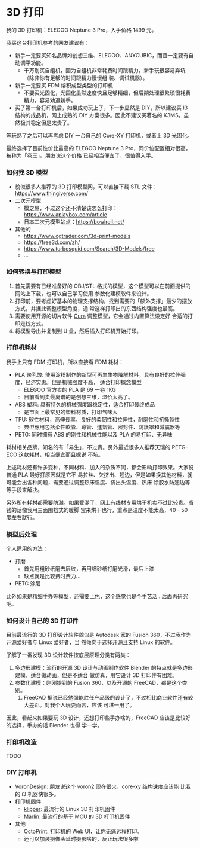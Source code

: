 # 3D 打印

我的 3D 打印机：ELEGOO Neptune 3 Pro，入手价格 1499 元。

我买这台打印机参考的网友建议有：

- 新手一定要买知名品牌如创想三维、ELEGOO、ANYCUBIC，而且一定要有自动调平功能。
  - 千万别买自组机，因为自组机非常耗费时间跟精力，新手玩很容易弃坑（除非你有足够的时间跟精力慢慢组
    装、调试机器）。
- 新手一定要买 FDM 熔积成型类型的打印机
  - 不要买光固化，光固化虽然速度快且足够精细，但后期处理很繁琐很耗费精力，容易劝退新手。
- 买了第一台打印机后，如果成功玩上了，下一步显然是 DIY，所以建议买 I3 结构的成品机，网上成熟的 DIY
  方案很多。因此不建议买著名的 K3MS，虽然极其稳定但是太贵了。

等玩熟了之后可以再考虑 DIY 一台自己的 Core-XY 打印机，或者上 3D 光固化。

最终选择了目前性价比最高的 ELEGOO Neptune 3 Pro，同价位配置相对很高，被称为「卷王」。朋友说这个价格
已经相当便宜了，很值得入手。

### 如何找 3D 模型

- 貌似很多人推荐的 3D 打印模型网，可以直接下载 STL 文件：https://www.thingiverse.com/
- 二次元模型
  - 模之屋，不过这个还不清楚该怎么打印：https://www.aplaybox.com/article
  - 日本二次元模型站点：https://bowlroll.net/
- 其他的
  - https://www.cgtrader.com/3d-print-models
  - https://free3d.com/zh/
  - https://www.turbosquid.com/Search/3D-Models/free
  - ...

### 如何转换与打印模型

1. 首先需要有已经准备好的 OBJ/STL 格式的模型，这个模型可以在前面提供的网站上下载，也可以自己学习使用
   参数化建模软件来设计。
2. 打印前，要考虑好基本的物理支撑结构，找到需要的「额外支撑」最少的摆放方式，并据此调整模型角度，通
   常这样打印出的东西结构强度也最高。
3. 需要使用开源的切片软件 [Cura](https://github.com/Ultimaker/Cura) 调整模型，它会通过内置算法设定好
   合适的打印走线方式。
4. 将模型导出并复制到 U 盘，然后插入打印机开始打印。

### 打印机耗材

我手上只有 FDM 打印机，所以直接看 FDM 耗材：

- PLA 聚乳酸: 使用淀粉制作的新型可再生生物降解材料，具有良好的拉伸强度，经济实惠。但是机械强度不高，
  适合打印概念模型
  - ELEGOO 官方卖的 PLA 是 69 一卷 1KG
  - 目前看到卖最离谱的是创想三维，溢价太高了。
- ABS 塑料: 具有持久的机械强度跟稳定性，适合打印最终成品
  - 是市面上最常见的塑料材质，打印气味大
- TPU: 软性材料，高伸長率，良好的柔韧性和拉伸性，耐磨性和抗撕裂性
  - 典型應用包括柔性軟管、導管、進氣管、密封件、防護罩和減震器等
- PETG: 同时拥有 ABS 的刚性和机械性能以及 PLA 的易打印、无异味

耗材相关品牌，知名的有「易生」，不过贵。另外最近很多人推荐天瑞的 PETG-ECO 这款耗材，相当便宜而且据说
不坑。

上述耗材还有许多变种，不同材料、加入的杂质不同，都会影响打印效果。大家说普通 PLA 最好打原因就是它不
易拉丝、欠挤出、翘边，但是如果换其他材料，就可能会出各种问题，需要通过调整热床温度、挤出头温度、热床
涂胶水防翘边等等手段来解决。

另外所有耗材都需要防潮。如果受潮了，网上有线材专用烘干机卖不过比较贵。省钱的话像我用三面围挡式的暖脚
宝来烘干也行，重点是温度不能太高，40 - 50 度左右就行。

### 模型后处理

个人适用的方法：

- 打磨
  - 首先用粗砂纸磨去层纹，再用细砂纸打磨光滑，最后上漆
  - 缺点就是比较费时费力...
- PETG 涂层

此外如果是精细手办等模型，还需要上色，这个感觉也是个手艺活...后面再研究吧。

### 如何设计自己的 3D 打印件

目前最流行的 3D 打印设计软件貌似是 Autodesk 家的 Fusion 360，不过我作为开源爱好者与 Linux 爱好者，当
然倾向于选择开源且支持 Linux 的软件。

了解了一番发现 3D 设计软件按底层原理分类有两类：

1. 多边形建模：流行的开源 3D 设计与动画制作软件 Blender 的特点就是多边形建模，适合做动画，但是不适合
   做仿真，用它设计 3D 打印件有困难。
2. 参数化建模：刚刚提到的 Fusion 360，以及开源的 FreeCAD，都是这个类别。
   1. FreeCAD 据说已经勉强能胜任产品级的设计了，不过相比商业软件还有较大差距。对我个人玩耍而言，应该
      可堪一用了。

因此，看起来如果要玩 3D 设计，还想打印些手办啥的，FreeCAD 应该是比较好的选择，手办的话 Blender 也得
学一学。

### 打印机改造

TODO

### DIY 打印机

- [VoronDesign](https://github.com/VoronDesign): 朋友说这个 voron2 现在很火，core-xy 结构速度应该能
  比我的 i3 机器快很多。
- 打印机固件
  - [klipper](https://github.com/Klipper3d/klipper): 最流行的 Linux 3D 打印机固件
  - [Marlin](https://github.com/MarlinFirmware/Marlin): 最流行的基于 MCU 的 3D 打印机固件
- 其他
  - [OctoPrint](https://github.com/OctoPrint/OctoPrint): 打印机的 Web UI，让你无痛远程打印。
  - 还可以加装摄像头延时摄影啥的，反正玩法很多啦
